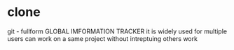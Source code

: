 # clone
git - fullform GLOBAL IMFORMATION TRACKER
it is widely used for multiple users can work on a same project without intreptuing others work

